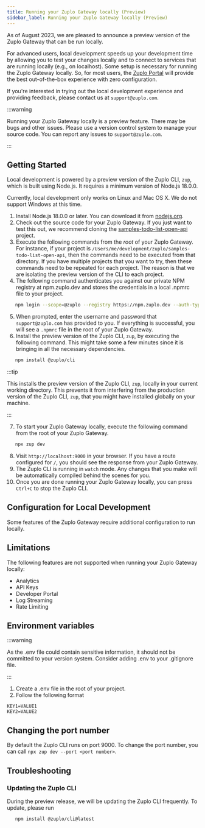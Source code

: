 ```yaml
---
title: Running your Zuplo Gateway locally (Preview)
sidebar_label: Running your Zuplo Gateway locally (Preview)
---
```


As of August 2023, we are pleased to announce a preview version of the Zuplo
Gateway that can be run locally.

For advanced users, local development speeds up your development time by
allowing you to test your changes locally and to connect to services that are
running locally (e.g., on localhost). Some setup is necessary for running the
Zuplo Gateway locally. So, for most users, the
[Zuplo Portal](https://portal.zuplo.com/) will provide the best out-of-the-box
experience with zero configuration.

If you're interested in trying out the local development experience and
providing feedback, please contact us at `support@zuplo.com`.

:::warning

Running your Zuplo Gateway locally is a preview feature. There may be bugs and
other issues. Please use a version control system to manage your source code.
You can report any issues to `support@zuplo.com`.

:::

## Getting Started

Local development is powered by a preview version of the Zuplo CLI, `zup`, which
is built using Node.js. It requires a minimum version of Node.js 18.0.0.

Currently, local development only works on Linux and Mac OS X. We do not support
Windows at this time.

1. Install Node.js 18.0.0 or later. You can download it from
   [nodejs.org](https://nodejs.org/en/download).
2. Check out the source code for your Zuplo Gateway. If you just want to test
   this out, we recommend cloning the
   [samples-todo-list-open-api](https://github.com/zuplo/samples-todo-list-open-api)
   project.
3. Execute the following commands from the _root_ of your Zuplo Gateway. For
   instance, if your project is
   `/Users/me/development/zuplo/samples-todo-list-open-api`, then the commands
   need to be executed from that directory. If you have multiple projects that
   you want to try, then these commands need to be repeated for each project.
   The reason is that we are isolating the preview version of the CLI to each
   project.
4. The following command authenticates you against our private NPM registry at
   npm.zuplo.dev and stores the credentials in a local .npmrc file to your
   project.

```bash
   npm login --scope=@zuplo --registry https://npm.zuplo.dev --auth-type=legacy --userconfig .npmrc
```

5. When prompted, enter the username and password that `support@zuplo.com` has
   provided to you. If everything is successful, you will see a `.npmrc` file in
   the root of your Zuplo Gateway.
6. Install the preview version of the Zuplo CLI, `zup`, by executing the
   following command. This might take some a few minutes since it is bringing in
   all the necessary dependencies.

```bash
   npm install @zuplo/cli
```

:::tip

This installs the preview version of the Zuplo CLI, `zup`, locally in your
current working directory. This prevents it from interfering from the production
version of the Zuplo CLI, `zup`, that you might have installed globally on your
machine.

:::

7. To start your Zuplo Gateway locally, execute the following command from the
   root of your Zuplo Gateway.

```bash
   npx zup dev
```

8. Visit `http://localhost:9000` in your browser. If you have a route configured
   for `/`, you should see the response from your Zuplo Gateway.
9. The Zuplo CLI is running in `watch` mode. Any changes that you make will be
   automatically compiled behind the scenes for you.
10. Once you are done running your Zuplo Gateway locally, you can press `Ctrl+C`
    to stop the Zuplo CLI.

## Configuration for Local Development

Some features of the Zuplo Gateway require additional configuration to run
locally.

## Limitations

The following features are not supported when running your Zuplo Gateway
locally:

- Analytics
- API Keys
- Developer Portal
- Log Streaming
- Rate Limiting

## Environment variables

:::warning

As the .env file could contain sensitive information, it should not be committed
to your version system. Consider adding .env to your .gitignore file.

:::

1. Create a .env file in the root of your project.
2. Follow the following format

```
KEY1=VALUE1
KEY2=VALUE2
```

## Changing the port number

By default the Zuplo CLI runs on port 9000. To change the port number, you can
call `npx zup dev --port <port number>`.

## Troubleshooting

### Updating the Zuplo CLI

During the preview release, we will be updating the Zuplo CLI frequently. To
update, please run

```bash
   npm install @zuplo/cli@latest
```
